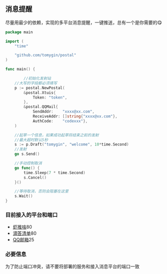 

## 消息提醒

尽量用最少的依赖，实现的多平台消息提醒，一键推送，总有一个是你需要的😋

```go
package main

import (
	"time"

	"github.com/tomygin/postal"
)

func main() {

	    //初始化发射站
    //大写的字段都必须填写
	p := postal.NewPostal(
		&postal.Xtuis{
			Token: "token",
		},
		&postal.QQMail{
			SendAddr:    "xxxx@xx.com",
			ReceiveAddr: []string{"xxxx@xx.com"},
			AuthCode:    "codexxx"},
	)

	//起草一个信息，如果成功起草将结束之前的发射
	//最大超时默认5秒
	s := p.Draft("tomygin", "welcome", 10*time.Second)
	//发射
	go s.Send()

	//手动控制取消
	go func() {
		time.Sleep(7 * time.Second)
		s.Cancel()
	}()

	//等待取消，否则会阻塞在这里
	s.Wait()
}

```

### 目前接入的平台和端口

- [虾推啥](https://xtuis.cn/)80
- [滴答清单](https://www.dida365.com/)80
- [QQ邮箱](https://mail.qq.com/)25

### 必要信息
为了防止端口冲突，请不要将部署的服务和接入消息平台的端口一致